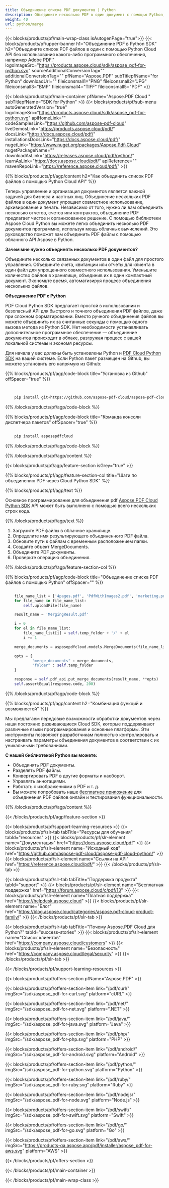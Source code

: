 ```yaml
---
title: Объединение списка PDF документов | Python
description: Объедините несколько PDF в один документ с помощью Python, используя Aspose.PDF Cloud SDK.
weight: 40
url: python/merge
---
```


{{< blocks/products/pf/main-wrap-class isAutogenPage="true">}}
{{< blocks/products/pf/upper-banner h1="Объединение PDF в Python SDK" h2="Объедините список PDF файлов в один с помощью Python Cloud API без использования какого-либо программного обеспечения, например Adobe PDF." logoImageSrc="https://products.aspose.cloud/sdk/aspose_pdf-for-python.svg" sourceAdditionalConversionTag="" additionalConversionTag="" pfName="Aspose.PDF" subTitlepfName="for Python" downloadUrl="" fileiconsmall1="PNG" fileiconsmall2="JPG" fileiconsmall3="BMP" fileiconsmall4="TIFF" fileiconsmall5="PDF" >}}

{{< blocks/products/pf/main-container pfName="Aspose.PDF Cloud " subTitlepfName="SDK for Python" >}}
{{< blocks/products/pf/sub-menu autoGeneratedVersion="true" logoImageSrc="https://products.aspose.cloud/sdk/aspose_pdf-for-python.svg" apiHomeLink="" codeSamplesLink="https://github.com/aspose-pdf-cloud" liveDemosLink="https://products.aspose.cloud/pdf/" docsLink="https://docs.aspose.cloud/pdf/" installationsDocsLink="https://docs.aspose.cloud/pdf/" nugetLink="https://www.nuget.org/packages/Aspose.Pdf-Cloud" nugetPackageName="" downloadAsLink="https://releases.aspose.cloud/pdf/python/" learnAsLink="https://docs.aspose.cloud/pdf/" apiReference="" mavenRepoLink="https://reference.aspose.cloud/pdf/" >}}

{{% blocks/products/pf/agp/content h2="Как объединить список PDF файлов с помощью Python Cloud API" %}}

Теперь управление и организация документов является важной задачей для бизнеса и частных лиц. Объединение нескольких PDF файлов в один документ упрощает совместное использование, архивирование и печать. Независимо от того, нужно ли вам объединить несколько отчетов, счетов или контрактов, объединение PDF предлагает чистое и организованное решение. С помощью библиотеки Aspose Cloud Python вы можете легко объединить несколько PDF документов программно, используя мощь облачных вычислений. Это руководство поможет вам объединить PDF файлы с помощью облачного API Aspose в Python.

**Зачем мне нужно объединять несколько PDF документов?**

Объедините несколько связанных документов в один файл для простого управления. Объедините счета, квитанции или отчеты для клиента в один файл для упрощенного совместного использования. Уменьшите количество файлов в хранилище, объединив их в один компактный документ. Экономьте время, автоматизируя процесс объединения нескольких файлов.

**Объединение PDF с Python**

PDF Cloud Python SDK предлагает простой в использовании и безопасный API для быстрого и точного объединения PDF файлов, даже при сложном форматировании. Вместо ручного объединения файлов вы можете объединить их за считанные секунды с помощью одного вызова метода из Python SDK. Нет необходимости устанавливать дополнительное программное обеспечение — объединение документов происходит в облаке, разгружая процесс с вашей локальной системы и экономя ресурсы.

Для начала у вас должны быть установлены Python и [PDF Cloud Python SDK](https://pypi.org/project/asposepdfcloud/) на вашей системе.
Если Python пакет размещен на Github, вы можете установить его напрямую из Github:

{{% blocks/products/pf/agp/code-block title="Установка из Github" offSpacer="true" %}}

```bash

     
    pip install git+https://github.com/aspose-pdf-cloud/aspose-pdf-cloud-python.git


```

{{% /blocks/products/pf/agp/code-block %}}

{{% blocks/products/pf/agp/code-block title="Команда консоли диспетчера пакетов" offSpacer="true" %}}

```bash
     
    pip install asposepdfcloud

```

{{% /blocks/products/pf/agp/code-block %}}

{{% /blocks/products/pf/agp/content %}}

{{< blocks/products/pf/agp/feature-section isGrey="true" >}}

{{% blocks/products/pf/agp/feature-section-col title="Шаги по объединению PDF через Cloud Python SDK" %}}

{{% blocks/products/pf/agp/text %}}

Основное программирование для объединения pdf
[Aspose.PDF Cloud Python SDK](https://products.aspose.cloud/pdf/python/)
API может быть выполнено с помощью всего нескольких строк кода.

{{% /blocks/products/pf/agp/text %}}

1. Загрузите PDF файлы в облачное хранилище.
1. Определите имя результирующего объединенного PDF файла.
1. Обновите пути к файлам с временным расположением папки.
1. Создайте объект MergeDocuments.
1. Объедините PDF документы.
1. Проверьте операцию объединения.

{{% /blocks/products/pf/agp/feature-section-col %}}

{{% blocks/products/pf/agp/code-block title="Объединение списка PDF файлов с помощью Python" offSpacer="" %}}

```python

	file_name_list = ['4pages.pdf', 'PdfWithImages2.pdf', 'marketing.pdf']
	for file_name in file_name_list:
		self.uploadFile(file_name)

	result_name = 'MergingResult.pdf'

	i = 0
	for el in file_name_list:
		file_name_list[i] = self.temp_folder + '/' + el
		i += 1

	merge_documents = asposepdfcloud.models.MergeDocuments(file_name_list)

	opts = {
			"merge_documents" : merge_documents,
			"folder" : self.temp_folder
	}

	response = self.pdf_api.put_merge_documents(result_name, **opts)
	self.assertEqual(response.code, 200)
```

{{% /blocks/products/pf/agp/code-block %}}

{{% blocks/products/pf/agp/content h2="Комбинация функций и возможностей" %}}

Мы предлагаем передовые возможности обработки документов через наши постоянно развивающиеся Cloud SDK, которые поддерживают различные языки программирования и основные платформы. Эти инструменты позволяют разработчикам полностью контролировать и настраивать параметры объединения документов в соответствии с их уникальными требованиями.

**С нашей библиотекой Python вы можете:**

+ Объединять PDF документы.
+ Разделять PDF файлы.
+ Конвертировать PDF в другие форматы и наоборот.
+ Управлять аннотациями.
+ Работать с изображениями в PDF и т. д.
+ Вы можете попробовать наше [бесплатное приложение](https://products.aspose.app/pdf/merger) для объединения PDF файлов онлайн и тестирования функциональности.

{{% /blocks/products/pf/agp/content %}}

{{< /blocks/products/pf/agp/feature-section >}}

{{< blocks/products/pf/support-learning-resources >}}
{{< blocks/products/pf/slr-tab tabTitle="Ресурсы для обучения" tabId="resources" >}}
{{< blocks/products/pf/slr-element name="Документация" href="https://docs.aspose.cloud/pdf" >}}
{{< blocks/products/pf/slr-element name="Исходный код" href="https://github.com/aspose-pdf-cloud/aspose-pdf-cloud-python/" >}}
{{< blocks/products/pf/slr-element name="Ссылки на API" href="https://reference.aspose.cloud/pdf/" >}}
{{< /blocks/products/pf/slr-tab >}}

{{< blocks/products/pf/slr-tab tabTitle="Поддержка продукта" tabId="support" >}}
{{< blocks/products/pf/slr-element name="Бесплатная поддержка" href="https://forum.aspose.cloud/c/pdf/13" >}}
{{< blocks/products/pf/slr-element name="Платная поддержка" href="https://helpdesk.aspose.cloud" >}}
{{< blocks/products/pf/slr-element name="Блог" href="https://blog.aspose.cloud/categories/aspose.pdf-cloud-product-family/" >}}
{{< /blocks/products/pf/slr-tab >}}

{{< blocks/products/pf/slr-tab tabTitle="Почему Aspose.PDF Cloud для Python?" tabId="success-stories" >}}
{{< blocks/products/pf/slr-element name="Список клиентов" href="https://company.aspose.cloud/customers" >}}
{{< blocks/products/pf/slr-element name="Безопасность" href="https://company.aspose.cloud/legal/security" >}}
{{< /blocks/products/pf/slr-tab >}}

{{< /blocks/products/pf/support-learning-resources >}}

{{< blocks/products/pf/offers-section pfName="Aspose.PDF" >}}

{{< blocks/products/pf/offers-section-item link="/pdf/curl/" imgSrc="/sdk/aspose_pdf-for-curl.svg" platform="cURL" >}}

{{< blocks/products/pf/offers-section-item link="/pdf/net/" imgSrc="/sdk/aspose_pdf-for-net.svg" platform=".NET" >}}

{{< blocks/products/pf/offers-section-item link="/pdf/java/" imgSrc="/sdk/aspose_pdf-for-java.svg" platform="Java" >}}

{{< blocks/products/pf/offers-section-item link="/pdf/php/" imgSrc="/sdk/aspose_pdf-for-php.svg" platform="PHP" >}}

{{< blocks/products/pf/offers-section-item link="/pdf/android/" imgSrc="/sdk/aspose_pdf-for-android.svg" platform="Android" >}}

{{< blocks/products/pf/offers-section-item link="/pdf/python/" imgSrc="/sdk/aspose_pdf-for-python.svg" platform="Python" >}}

{{< blocks/products/pf/offers-section-item link="/pdf/ruby/" imgSrc="/sdk/aspose_pdf-for-ruby.svg" platform="Ruby" >}}

{{< blocks/products/pf/offers-section-item link="/pdf/nodejs/" imgSrc="/sdk/aspose_pdf-for-node.svg" platform="Node.js" >}}

{{< blocks/products/pf/offers-section-item link="/pdf/swift/" imgSrc="/sdk/aspose_pdf-for-swift.svg" platform="Swift" >}}

{{< blocks/products/pf/offers-section-item link="/pdf/go/" imgSrc="/sdk/aspose_pdf-for-go.svg" platform="Go" >}}

{{< blocks/products/pf/offers-section-item link="/pdf/aws/" imgSrc="https://products-qa.aspose.app/pdf/installer/aspose_pdf-for-aws.svg" platform="AWS" >}}

{{< /blocks/products/pf/offers-section >}}

<!-- aboutfile Ends -->

{{< /blocks/products/pf/main-container >}}

{{< /blocks/products/pf/main-wrap-class >}}
